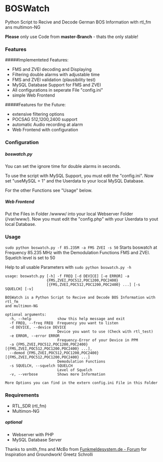 # BOSWatch
Python Script to Recive and Decode German BOS Information with rtl_fm ans multimon-NG

**Please** only use Code from **master-Branch** - thats the only stable!

### Features
#####Implementeted Features:
- FMS and ZVEI decoding and Displaying
- Filtering double alarms with adjustable time
- FMS and ZVEI validation (plausibility test)
- MySQL Database Support for FMS and ZVEI
- All configurations in seperate File "config.ini"
- simple Web Frontend

#####Features for the Future:
- extensive filtering options
- POCSAG 512,1200,2400 support
- automatic Audio recording at alarm
- Web Frontend with configuration

### Configuration
##### boswatch.py
You can set the ignore time for double alarms in seconds.

To use the script with MySQL Support, you must edit the "config.ini".
Now set "useMySQL = 1" and the Userdata to your local MySQL Database.

For the other Functions see "Usage" below.

##### Web Frontend
Put the Files in Folder /wwww/ into your local Webserver Folder (/var/www/).
Now you must edit the "config.php" with your Userdata to yout local Database.

### Usage
`sudo python boswatch.py -f 85.235M -a FMS ZVEI -s 50`
Starts boswatch at Frequency 85.235 MHz with the Demodulation Functions FMS and ZVEI.
Squelch level is set to 50

Help to all usable Parameters with `sudo python boswatch.py -h`

```
usage: boswatch.py [-h] -f FREQ [-d DEVICE] [-e ERROR] -a
                   {FMS,ZVEI,POC512,POC1200,POC2400}
                   [{FMS,ZVEI,POC512,POC1200,POC2400} ...] [-s SQUELCH] [-v]

BOSWatch is a Python Script to Recive and Decode BOS Information with rtl_fm
and multimon-NG

optional arguments:
  -h, --help            show this help message and exit
  -f FREQ, --freq FREQ  Frequency you want to listen
  -d DEVICE, --device DEVICE
                        Device you want to use (Check with rtl_test)
  -e ERROR, --error ERROR
                        Frequency-Error of your Device in PPM
  -a {FMS,ZVEI,POC512,POC1200,POC2400} [{FMS,ZVEI,POC512,POC1200,POC2400} ...],
  --demod {FMS,ZVEI,POC512,POC1200,POC2400} [{FMS,ZVEI,POC512,POC1200,POC2400} ...]
                        Demodulation Functions
  -s SQUELCH, --squelch SQUELCH
                        Level of Squelch
  -v, --verbose         Shows more Information

More Options you can find in the extern config.ini File in this Folder
```

### Requirements
- RTL_SDR (rtl_fm)
- Multimon-NG

##### optional
- Webserver with PHP
- MySQL Database Server

Thanks to smith_fms and McBo from [Funkmeldesystem.de - Forum](http://www.funkmeldesystem.de/) for Inspiration and Groundwork!
Greetz Schrolli
